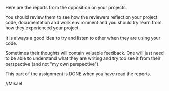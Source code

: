 Here are the reports from the opposition on your projects.

You should review them to see how the reviewers reflect on your project code, documentation and work environment and you should try learn from how they experienced your project.

It is always a good idea to try and listen to other when they are using your code.

Sometimes their thoughts will contain valuable feedback. One will just need to be able to understand what they are writing and try too see it from their perspective (and not "my own perspective").

This part of the assignment is DONE when you have read the reports.

//Mikael
